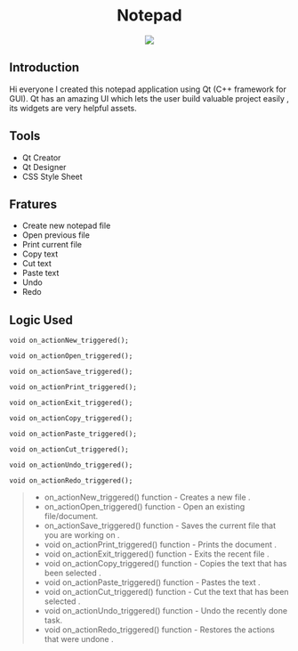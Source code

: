 <h1 align="center">Notepad</h1>

<p align="center">
  <img 
    src="https://user-images.githubusercontent.com/78868769/162090045-dadf0cd5-5069-4b38-b315-f0c3da18c6b9.png"
  >
</p>

## Introduction
<p align="left">
Hi everyone I created this notepad application using Qt (C++ framework for GUI). 
Qt has an amazing UI which lets the user build valuable project easily , 
its widgets are very helpful assets.
</p>

## Tools
* Qt Creator
* Qt Designer
* CSS Style Sheet

## Fratures

* Create new notepad file
* Open previous file
* Print current file
* Copy text 
* Cut text
* Paste text
* Undo
* Redo

## Logic Used

    void on_actionNew_triggered();
    
    void on_actionOpen_triggered();
    
    void on_actionSave_triggered();
    
    void on_actionPrint_triggered();
    
    void on_actionExit_triggered();
    
    void on_actionCopy_triggered();
    
    void on_actionPaste_triggered();
    
    void on_actionCut_triggered();
    
    void on_actionUndo_triggered();
    
    void on_actionRedo_triggered();

> * on_actionNew_triggered() function - Creates a new file . 
> * on_actionOpen_triggered() function - Open an existing file/document. 
> * on_actionSave_triggered() function - Saves  the current file that you are working on . 
> * void on_actionPrint_triggered() function - Prints the document . 
> * void on_actionExit_triggered() function - Exits the recent file .
> * void on_actionCopy_triggered() function - Copies the text that has been selected . 
> * void on_actionPaste_triggered() function - Pastes the text . 
> * void on_actionCut_triggered() function - Cut the text that has been selected . 
> * void on_actionUndo_triggered() function - Undo the recently done task. 
> * void on_actionRedo_triggered() function - Restores the actions that were undone . 
